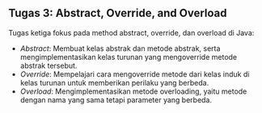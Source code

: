 ## Tugas 3: Abstract, Override, and Overload
Tugas ketiga fokus pada method abstract, override, dan overload di Java:

- *Abstract*: Membuat kelas abstrak dan metode abstrak, serta mengimplementasikan kelas turunan yang mengoverride metode abstrak tersebut.
- *Override*: Mempelajari cara mengoverride metode dari kelas induk di kelas turunan untuk memberikan perilaku yang berbeda.
- *Overload*: Mengimplementasikan metode overloading, yaitu metode dengan nama yang sama tetapi parameter yang berbeda.
